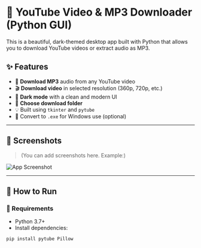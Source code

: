 # 🎥 YouTube Video & MP3 Downloader (Python GUI)

This is a beautiful, dark-themed desktop app built with Python that allows you to download YouTube videos or extract audio as MP3.

## ✨ Features

- 🎵 **Download MP3** audio from any YouTube video
- 🎬 **Download video** in selected resolution (360p, 720p, etc.)
- 🎨 **Dark mode** with a clean and modern UI
- 📂 **Choose download folder**
- 💡 Built using `tkinter` and `pytube`
- 🧩 Convert to `.exe` for Windows use (optional)

---

## 📸 Screenshots

> (You can add screenshots here. Example:)

![App Screenshot](screenshot.png)

---

## 🚀 How to Run

### 🔧 Requirements

- Python 3.7+
- Install dependencies:

```bash
pip install pytube Pillow

